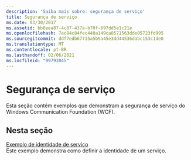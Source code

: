 ```yaml
---
description: 'Saiba mais sobre: segurança de serviço'
title: Segurança de serviço
ms.date: 03/30/2017
ms.assetid: bb8eea87-4c87-437a-b70f-697dd5e1c21e
ms.openlocfilehash: 7ac84c84fec440a149ca8571563dde05723fd995
ms.sourcegitcommit: ddf7edb67715a5b9a45e3dd44536dabc153c1de0
ms.translationtype: MT
ms.contentlocale: pt-BR
ms.lasthandoff: 02/06/2021
ms.locfileid: "99793045"
---
```

# <a name="service-security"></a>Segurança de serviço

Esta seção contém exemplos que demonstram a segurança de serviço do Windows Communication Foundation (WCF).  
  
## <a name="in-this-section"></a>Nesta seção  

 [Exemplo de identidade de serviço](service-identity-sample.md)  
 Este exemplo demonstra como definir a identidade de um serviço.
